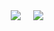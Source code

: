 <div align="center" style="display: flex; justify-content: center; gap: 20px;">
  <img src="https://github-readme-stats.anuraghazra1.vercel.app/api/top-langs/?username=josemalavebri&theme=dark&hide_border=true&no-bg=true&no-frame=true&langs_count=10"/>
  
  <a href="https://skillicons.dev">
    <img src="https://skillicons.dev/icons?i=cs,java,angular,flutter&theme=dark" />
  </a>
</div>
